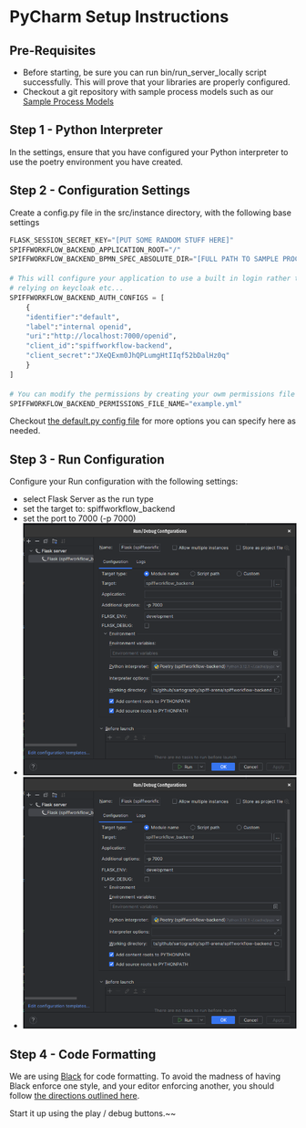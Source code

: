 # PyCharm Setup Instructions

## Pre-Requisites
* Before starting, be sure you can run bin/run_server_locally script successfully.
This will prove that your libraries are properly configured.
* Checkout a git repository with sample process models such as our [Sample Process Models](https://github.com/sartography/sample-process-models)


## Step 1 - Python Interpreter
In the settings, ensure that you have configured your Python interpreter to use the poetry environment you have created.

## Step 2 - Configuration Settings
Create a config.py file in the src/instance directory, with the following base settings
```python
FLASK_SESSION_SECRET_KEY="[PUT SOME RANDOM STUFF HERE]"
SPIFFWORKFLOW_BACKEND_APPLICATION_ROOT="/"
SPIFFWORKFLOW_BACKEND_BPMN_SPEC_ABSOLUTE_DIR="[FULL PATH TO SAMPLE PROCESS MODEL GIT CLONE]"

# This will configure your application to use a built in login rather than
# relying on keycloak etc...
SPIFFWORKFLOW_BACKEND_AUTH_CONFIGS = [
    {
    "identifier":"default",
    "label":"internal openid",
    "uri":"http://localhost:7000/openid",
    "client_id":"spiffworkflow-backend",
    "client_secret":"JXeQExm0JhQPLumgHtIIqf52bDalHz0q"
    }
]

# You can modify the permissions by creating your owm permissions file and setting it here.  See [example.yml](../src/spiffworkflow_backend/config/permissions/example.yml)
SPIFFWORKFLOW_BACKEND_PERMISSIONS_FILE_NAME="example.yml"
```


Checkout [the default.py config file](./src/spiffworkflow_backend/config/default.py) for more options you can specify here as needed.

## Step 3 - Run Configuration

Configure your Run configuration with the following settings:
* select Flask Server as the run type
* set the target to: spiffworkflow_backend
* set the port to 7000 (-p 7000)
* ![alt text](pycharm_config.png "PyCharm Run Configuration")
* ![alt text](pycharm_config.png "PYCharm Run Configration")


## Step 4 - Code Formatting

We are using [Black](https://black.readthedocs.io/en/stable/) for code formatting.
To avoid the madness of having Black enforce one style, and your editor enforcing another, you should follow [the directions outlined here](https://black.readthedocs.io/en/stable/integrations/editors.html#pycharm-intellij-idea).


Start it up using the play / debug buttons.~~
